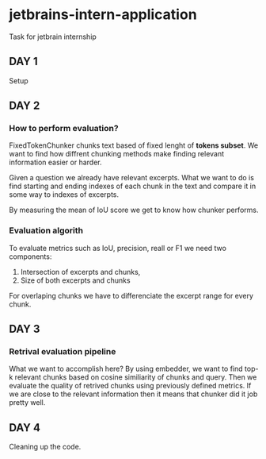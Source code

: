 # jetbrains-intern-application
Task for jetbrain internship

## DAY 1
Setup

## DAY 2

### How to perform evaluation?

FixedTokenChunker chunks text based of fixed lenght of **tokens subset**.
We want to find how diffrent chunking methods make finding relevant information easier or harder.

Given a question we already have relevant excerpts. What we want to do is find starting and ending indexes of each chunk in the text and compare it in some way to indexes of excerpts.

By measuring the mean of IoU score we get to know how chunker performs.

### Evaluation algorith

To evaluate metrics such as IoU, precision, reall or F1 we need two components:
1. Intersection of excerpts and chunks,
2. Size of both excerpts and chunks

For overlaping chunks we have to differenciate the excerpt range for every chunk.

## DAY 3


### Retrival evaluation pipeline

What we want to accomplish here? By using embedder, we want to find top-k relevant chunks based on cosine similiarity of chunks and query. Then we evaluate the quality of retrived chunks using previously defined metrics. If we are close to the relevant information then it means that chunker did it job pretty well.

## DAY 4

Cleaning up the code.
